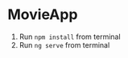 # MovieApp
1. Run <code>npm install</code> from terminal
2. Run <code>ng serve</code> from terminal
